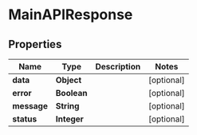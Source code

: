 

# MainAPIResponse


## Properties

| Name | Type | Description | Notes |
|------------ | ------------- | ------------- | -------------|
|**data** | **Object** |  |  [optional] |
|**error** | **Boolean** |  |  [optional] |
|**message** | **String** |  |  [optional] |
|**status** | **Integer** |  |  [optional] |



